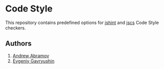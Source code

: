 # Code Style

This repository contains predefined options for [jshint](https://github.com/jshint/jshint) and [jscs](https://github.com/mdevils/node-jscs) Code Style checkers.

## Authors

1. [Andrew Abramov](https://github.com/andrewblond)
2. [Evgeniy Gavryushin](https://github.com/eGavr)
